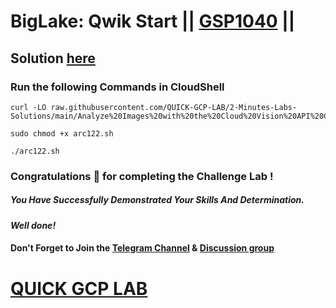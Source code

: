 # BigLake: Qwik Start || [GSP1040](https://www.cloudskillsboost.google/focuses/37985?parent=catalog) ||

## Solution [here]()

### Run the following Commands in CloudShell

```
curl -LO raw.githubusercontent.com/QUICK-GCP-LAB/2-Minutes-Labs-Solutions/main/Analyze%20Images%20with%20the%20Cloud%20Vision%20API%20Challenge%20Lab/arc122.sh

sudo chmod +x arc122.sh

./arc122.sh
```

### Congratulations 🎉 for completing the Challenge Lab !

##### *You Have Successfully Demonstrated Your Skills And Determination.*

#### *Well done!*

#### Don't Forget to Join the [Telegram Channel](https://t.me/QuickGcpLab) & [Discussion group](https://t.me/QuickGcpLabChats)

# [QUICK GCP LAB](https://www.youtube.com/@quickgcplab)
